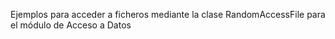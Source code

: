 Ejemplos para acceder a ficheros mediante la clase RandomAccessFile para el módulo de Acceso a Datos
